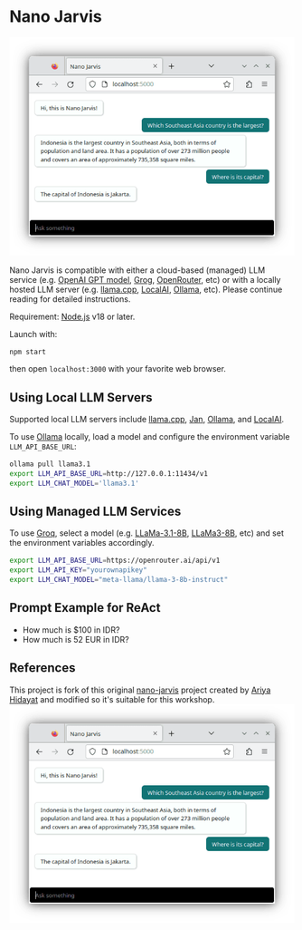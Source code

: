 # Nano Jarvis

![Screenshot](nano-jarvis.png)

Nano Jarvis is compatible with either a cloud-based (managed) LLM service (e.g. [OpenAI GPT model](https://platform.openai.com/docs), [Grog](https://groq.com), [OpenRouter](https://openrouter.ai), etc) or with a locally hosted LLM server (e.g. [llama.cpp](https://github.com/ggerganov/llama.cpp), [LocalAI](https://localai.io), [Ollama](https://ollama.com), etc). Please continue reading for detailed instructions.

Requirement: [Node.js](https://nodejs.org) v18 or later.

Launch with:

```
npm start
```
then open `localhost:3000` with your favorite web browser.

## Using Local LLM Servers

Supported local LLM servers include [llama.cpp](https://github.com/ggerganov/llama.cpp), [Jan](https://jan.ai), [Ollama](https://ollama.com), and [LocalAI](https://localai.io).

To use [Ollama](https://ollama.com) locally, load a model and configure the environment variable `LLM_API_BASE_URL`:
```bash
ollama pull llama3.1
export LLM_API_BASE_URL=http://127.0.0.1:11434/v1
export LLM_CHAT_MODEL='llama3.1'
```

## Using Managed LLM Services

To use [Groq](https://groq.com/), select a model (e.g. [LLaMa-3.1-8B](https://console.groq.com/docs/models#llama-31-8b-preview), [LLaMa3-8B](https://console.groq.com/docs/models#meta-llama-3-8b), etc) and set the environment variables accordingly.

```bash
export LLM_API_BASE_URL=https://openrouter.ai/api/v1
export LLM_API_KEY="yourownapikey"
export LLM_CHAT_MODEL="meta-llama/llama-3-8b-instruct"
```

## Prompt Example for ReAct

- How much is $100 in IDR?
- How much is 52 EUR in IDR?

## References

This project is fork of this original [nano-jarvis](https://github.com/ariya/nano-jarvis) project created by [Ariya Hidayat](https://github.com/ariya) and modified so it's suitable for this workshop.
![Screenshot](nano-jarvis.png)
